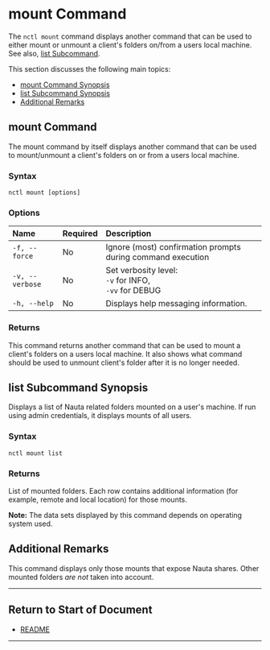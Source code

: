 # mount Command

The `nctl mount` command displays another command that can be used to either mount or unmount a client's folders on/from a users local machine. See also, [list Subcommand](#list-subcommand).

This section discusses the following main topics: 

 - [mount Command Synopsis](#mount-command)
 - [list Subcommand Synopsis](#list-subcommand-synopsis)  
 - [Additional Remarks](#additional-remarks)

## mount Command 

The mount command by itself displays another command that can be used to mount/unmount a client's folders on or from a users local machine. 

### Syntax

`nctl mount [options]`

### Options

| Name | Required | Description | 
|:--- |:--- |:--- |
|`-f, --force`| No | Ignore (most) confirmation prompts during command execution |
|`-v, --verbose`| No | Set verbosity level: <br>`-v` for INFO, <br>`-vv` for DEBUG |
|`-h, --help` | No | Displays help messaging information. |

### Returns 

This command returns another command that can be used to mount a client's folders on a users local machine. It also shows what command should be used to unmount client's folder after it is no longer needed. 

## list Subcommand Synopsis

Displays a list of Nauta related folders mounted on a user's machine. If run using admin credentials, it displays mounts of all users.

### Syntax

`nctl mount list`

### Returns

List of mounted folders. Each row contains additional information (for example, remote and local location) for those mounts. 

**Note:** The data sets displayed by this command depends on operating system used.

## Additional Remarks

This command displays only those mounts that expose Nauta shares. Other mounted folders _are not_ taken into account.


----------------------

## Return to Start of Document

* [README](../README.md)

----------------------
